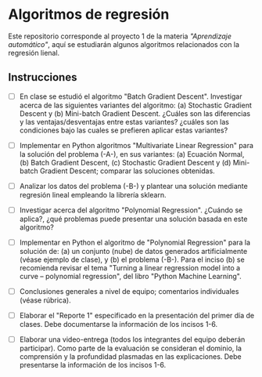 # Algoritmos de regresión
Este repositorio corresponde al proyecto 1 de la materia *"Aprendizaje automático"*, aquí se estudiarán algunos algoritmos relacionados con la regresión lienal.

## Instrucciones
- [ ] En clase se estudió el algoritmo "Batch Gradient Descent". Investigar acerca de las siguientes variantes del algoritmo: (a) Stochastic Gradient Descent y (b) Mini-batch Gradient Descent. ¿Cuáles son las diferencias y las ventajas/desventajas entre estas variantes? ¿cuáles son las condiciones bajo las cuales se prefieren aplicar estas variantes?

- [ ] Implementar en Python algoritmos "Multivariate Linear Regression" para la solución del problema (-A-), en sus variantes: (a) Ecuación Normal, (b) Batch Gradient Descent, (c) Stochastic Gradient Descent y (d) Mini-batch Gradient Descent; comparar las soluciones obtenidas.

- [ ] Analizar los datos del problema (-B-) y plantear una solución mediante regresión lineal empleando la librería sklearn.

- [ ] Investigar acerca del algoritmo "Polynomial Regression". ¿Cuándo se aplica?, ¿qué problemas puede presentar una solución basada en este algoritmo?

- [ ] Implementar en Python el algoritmo de "Polynomial Regression" para la solución de: (a) un conjunto (nube) de datos generados artificialmente (véase ejemplo de clase), y (b) el problema (-B-). Para el inciso (b) se recomienda revisar el tema "Turning a linear regression model into a curve – polynomial regression", del libro "Python Machine Learning".

- [ ] Conclusiones generales a nivel de equipo; comentarios individuales (véase rúbrica).

- [ ] Elaborar el "Reporte 1" especificado en la presentación del primer día de clases. Debe documentarse la información de los incisos 1-6.

- [ ] Elaborar una video-entrega (todos los integrantes del equipo deberán participar). Como parte de la evaluación se consideran el dominio, la comprensión y la profundidad plasmadas en las explicaciones. Debe presentarse la información de los incisos 1-6.
